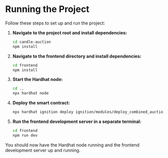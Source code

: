 # Running the Project

Follow these steps to set up and run the project:

1. **Navigate to the project root and install dependencies:**
    ```sh
    cd candle-auction
    npm install
    ```

2. **Navigate to the frontend directory and install dependencies:**
    ```sh
    cd frontend
    npm install
    ```

3. **Start the Hardhat node:**
    ```sh
    cd ..
    npx hardhat node
    ```

4. **Deploy the smart contract:**
    ```sh
    npx hardhat ignition deploy ignition/modules/deploy_combined_auction.ts --network localhost
    ```

5. **Run the frontend development server in a separate terminal:**
    ```sh
    cd frontend
    npm run dev
    ```

You should now have the Hardhat node running and the frontend development server up and running.



